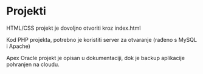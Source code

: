 # Projekti

HTML/CSS projekt je dovoljno otvoriti kroz index.html

Kod PHP projekta, potrebno je koristiti server za otvaranje (rađeno s MySQL i Apache) 

Apex Oracle projekt je opisan u dokumentaciji, dok je backup aplikacije pohranjen na cloudu.
